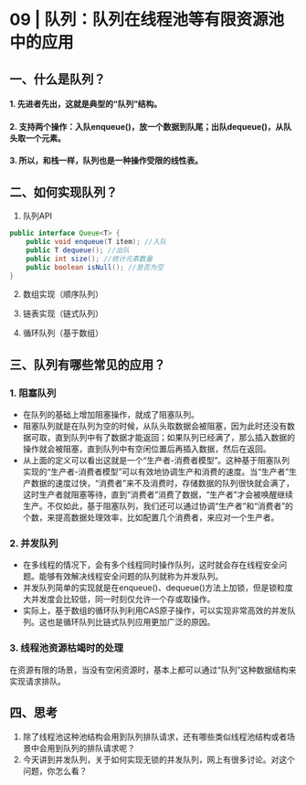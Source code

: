 # 09 | 队列：队列在线程池等有限资源池中的应用


## 一、什么是队列？
#### 1. 先进者先出，这就是典型的“队列”结构。

#### 2. 支持两个操作：入队enqueue()，放一个数据到队尾；出队dequeue()，从队头取一个元素。

#### 3. 所以，和栈一样，队列也是一种操作受限的线性表。


## 二、如何实现队列？

1. 队列API

```java
public interface Queue<T> {
    public void enqueue(T item); //入队
    public T dequeue(); //出队
    public int size(); //统计元素数量
    public boolean isNull(); //是否为空
}
```

2. 数组实现（顺序队列）

3. 链表实现（链式队列）

4. 循环队列（基于数组）


## 三、队列有哪些常见的应用？

### 1. 阻塞队列
- 在队列的基础上增加阻塞操作，就成了阻塞队列。
- 阻塞队列就是在队列为空的时候，从队头取数据会被阻塞，因为此时还没有数据可取，直到队列中有了数据才能返回；如果队列已经满了，那么插入数据的操作就会被阻塞，直到队列中有空闲位置后再插入数据，然后在返回。
- 从上面的定义可以看出这就是一个“生产者-消费者模型”。这种基于阻塞队列实现的“生产者-消费者模型”可以有效地协调生产和消费的速度。当“生产者”生产数据的速度过快，“消费者”来不及消费时，存储数据的队列很快就会满了，这时生产者就阻塞等待，直到“消费者”消费了数据，“生产者”才会被唤醒继续生产。不仅如此，基于阻塞队列，我们还可以通过协调“生产者”和“消费者”的个数，来提高数据处理效率，比如配置几个消费者，来应对一个生产者。

### 2. 并发队列
- 在多线程的情况下，会有多个线程同时操作队列，这时就会存在线程安全问题。能够有效解决线程安全问题的队列就称为并发队列。
- 并发队列简单的实现就是在enqueue()、dequeue()方法上加锁，但是锁粒度大并发度会比较低，同一时刻仅允许一个存或取操作。
- 实际上，基于数组的循环队列利用CAS原子操作，可以实现非常高效的并发队列。这也是循环队列比链式队列应用更加广泛的原因。

### 3. 线程池资源枯竭时的处理
在资源有限的场景，当没有空闲资源时，基本上都可以通过“队列”这种数据结构来实现请求排队。


## 四、思考
1. 除了线程池这种池结构会用到队列排队请求，还有哪些类似线程池结构或者场景中会用到队列的排队请求呢？
2. 今天讲到并发队列，关于如何实现无锁的并发队列，网上有很多讨论。对这个问题，你怎么看？